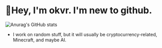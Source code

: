 
# 🎯Hey, I'm okvr. I'm new to github.
![Anurag's GitHub stats](https://github-readme-stats.vercel.app/api?username=okvr&theme=transparent)

- I work on random stuff, but it will usually be cryptocurrency-related, Minecraft, and maybe AI. 
